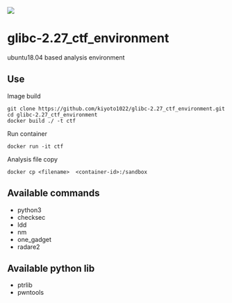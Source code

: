 ![](https://github.com/kiyoto1022/glibc-2.27_ctf_environmen/workflows/Store%20Docker%20Image/badge.svg)

# glibc-2.27_ctf_environment

ubuntu18.04 based analysis environment

## Use

Image build
```
git clone https://github.com/kiyoto1022/glibc-2.27_ctf_environment.git
cd glibc-2.27_ctf_environment
docker build ./ -t ctf
```

Run container
```
docker run -it ctf
```

Analysis file copy
```
docker cp <filename>  <container-id>:/sandbox
```

## Available commands
- python3
- checksec
- ldd
- nm
- one_gadget
- radare2

## Available python lib
- ptrlib
- pwntools


